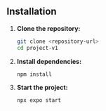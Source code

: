 ## Installation

1. **Clone the repository:**
   ```bash
   git clone <repository-url>
   cd project-v1
   ```
2. **Install dependencies:**
   ```bash
   npm install
   ```
3. **Start the project:**
   ```bash
   npx expo start
   ```
